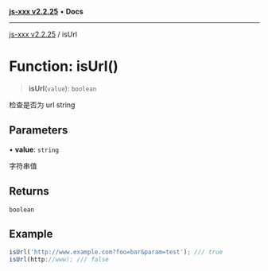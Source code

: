 [**js-xxx v2.2.25**](../README.md) • **Docs**

***

[js-xxx v2.2.25](../README.md) / isUrl

# Function: isUrl()

> **isUrl**(`value`): `boolean`

检查是否为 url string

## Parameters

• **value**: `string`

字符串值

## Returns

`boolean`

## Example

```ts
isUrl('http://www.example.com?foo=bar&param=test'); /// true
isUrl(http://www); /// false
```
